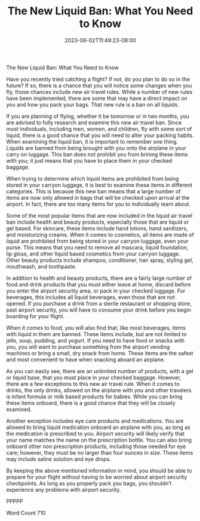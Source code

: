 ﻿---
title: "The New Liquid Ban: What You Need to Know"
date: 2023-06-02T11:49:23-08:00
description: "New Air Travel Rules Tips for Web Success"
featured_image: "/images/New Air Travel Rules.jpg"
tags: ["New Air Travel Rules"]
---

The New Liquid Ban: What You Need to Know

Have you recently tried catching a flight?  If not, do you plan to do so in the future?  If so, there is a chance that you will notice some changes when you fly, those chances include new air travel rules. While a number of new rules have been implemented, there are some that may have a direct impact on you and how you pack your bags.  That new rule is a ban on all liquids.  

If you are planning of flying, whether it be tomorrow or in two months, you are advised to fully research and examine this new air travel ban. Since most individuals, including men, women, and children, fly with some sort of liquid, there is a good chance that you will need to alter your packing habits.  When examining the liquid ban, it is important to remember one thing.  Liquids are banned from being brought with you onto the airplane in your carry on luggage. This ban does not prohibit you from brining these items with you; it just means that you have to place them in your checked baggage.

When trying to determine which liquid items are prohibited from being stored in your carryon luggage, it is best to examine these items in different categories. This is because this new ban means that a large number of items are now only allowed in bags that will be checked upon arrival at the airport. In fact, there are too many items for you to individually learn about.

Some of the most popular items that are now included in the liquid air travel ban include health and beauty products, especially those that are liquid or gel based.  For skincare, these items include hand lotions, hand sanitizers, and moisturizing creams.  When it comes to cosmetics, all items are made of liquid are prohibited from being stored in your carryon luggage, even your purse. This means that you need to remove all mascara, liquid foundation, lip gloss, and other liquid based cosmetics from your carryon luggage.  Other beauty products include shampoo, conditioner, hair spray, styling gel, mouthwash, and toothpaste.  

In addition to health and beauty products, there are a fairly large number of food and drink products that you must either leave at home, discard before you enter the airport security area, or pack in your checked luggage. For beverages, this includes all liquid beverages, even those that are not opened.  If you purchase a drink from a sterile restaurant or shopping store, past airport security, you will have to consume your drink before you begin boarding for your flight.

When it comes to food, you will also find that, like most beverages, items with liquid in them are banned. These items include, but are not limited to jello, soup, pudding, and yogurt. If you need to have food or snacks with you, you will want to purchase something from the airport vending machines or bring a small, dry snack from home. These items are the safest and most convenient to have when snacking aboard an airplane.  


As you can easily see, there are an unlimited number of products, with a gel or liquid base, that you must place in your checked baggage.  However, there are a few exceptions to this new air travel rule. When it comes to drinks, the only drinks, allowed on the airplane with you and other travelers is infant formula or milk based products for babies.  While you can bring these items onboard, there is a good chance that they will be closely examined.  

Another exception includes eye care products and medications.  You are allowed to bring liquid medication onboard an airplane with you, as long as the medication is prescribed to you.  Airport security will likely verify that your name matches the name on the prescription bottle.  You can also bring onboard other non prescription products, including those needed for eye care; however, they must be no larger than four ounces in size. These items may include saline solution and eye drops.

By keeping the above mentioned information in mind, you should be able to prepare for your flight without having to be worried about airport security checkpoints. As long as you properly pack you bags, you shouldn’t experience any problems with airport security.

PPPPP

Word Count 710  



